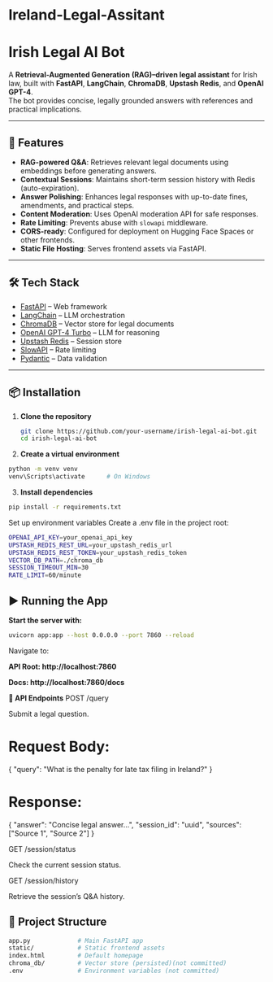 # Ireland-Legal-Assitant
# Irish Legal AI Bot

A **Retrieval-Augmented Generation (RAG)–driven legal assistant** for Irish law, built with **FastAPI**, **LangChain**, **ChromaDB**, **Upstash Redis**, and **OpenAI GPT-4**.  
The bot provides concise, legally grounded answers with references and practical implications.

---

## 🚀 Features
- **RAG-powered Q&A**: Retrieves relevant legal documents using embeddings before generating answers.
- **Contextual Sessions**: Maintains short-term session history with Redis (auto-expiration).
- **Answer Polishing**: Enhances legal responses with up-to-date fines, amendments, and practical steps.
- **Content Moderation**: Uses OpenAI moderation API for safe responses.
- **Rate Limiting**: Prevents abuse with `slowapi` middleware.
- **CORS-ready**: Configured for deployment on Hugging Face Spaces or other frontends.
- **Static File Hosting**: Serves frontend assets via FastAPI.

---

## 🛠️ Tech Stack
- [FastAPI](https://fastapi.tiangolo.com/) – Web framework
- [LangChain](https://www.langchain.com/) – LLM orchestration
- [ChromaDB](https://www.trychroma.com/) – Vector store for legal documents
- [OpenAI GPT-4 Turbo](https://platform.openai.com/) – LLM for reasoning
- [Upstash Redis](https://upstash.com/) – Session store
- [SlowAPI](https://pypi.org/project/slowapi/) – Rate limiting
- [Pydantic](https://docs.pydantic.dev/) – Data validation

---

## 📦 Installation

1. **Clone the repository**
   ```bash
   git clone https://github.com/your-username/irish-legal-ai-bot.git
   cd irish-legal-ai-bot


2. **Create a virtual environment**
   
 ```bash
python -m venv venv
venv\Scripts\activate      # On Windows
```

3. **Install dependencies**

```bash
pip install -r requirements.txt
```

Set up environment variables
Create a .env file in the project root:

```bash
OPENAI_API_KEY=your_openai_api_key
UPSTASH_REDIS_REST_URL=your_upstash_redis_url
UPSTASH_REDIS_REST_TOKEN=your_upstash_redis_token
VECTOR_DB_PATH=./chroma_db
SESSION_TIMEOUT_MIN=30
RATE_LIMIT=60/minute
```

## ▶️ Running the App

**Start the server with:**

```bash
uvicorn app:app --host 0.0.0.0 --port 7860 --reload
```

Navigate to:

**API Root: http://localhost:7860**

**Docs: http://localhost:7860/docs**

**📡 API Endpoints**
POST /query

Submit a legal question.
# Request Body:

{ "query": "What is the penalty for late tax filing in Ireland?" }


# Response:

{
  "answer": "Concise legal answer...",
  "session_id": "uuid",
  "sources": ["Source 1", "Source 2"]
}

GET /session/status

Check the current session status.

GET /session/history

Retrieve the session’s Q&A history.

## 🧩 Project Structure

```bash
app.py             # Main FastAPI app
static/            # Static frontend assets
index.html         # Default homepage
chroma_db/         # Vector store (persisted)(not committed)
.env               # Environment variables (not committed)
```
